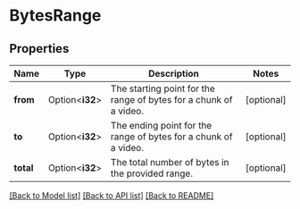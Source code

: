 # BytesRange

## Properties

Name | Type | Description | Notes
------------ | ------------- | ------------- | -------------
**from** | Option<**i32**> | The starting point for the range of bytes for a chunk of a video. | [optional]
**to** | Option<**i32**> | The ending point for the range of bytes for a chunk of a video. | [optional]
**total** | Option<**i32**> | The total number of bytes in the provided range. | [optional]

[[Back to Model list]](../README.md#documentation-for-models) [[Back to API list]](../README.md#documentation-for-api-endpoints) [[Back to README]](../README.md)


